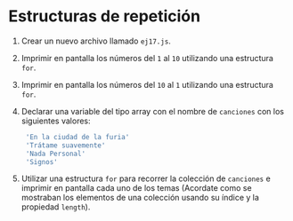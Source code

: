 # Estructuras de repetición

1. Crear un nuevo archivo llamado `ej17.js`.
2. Imprimir en pantalla los números del `1` al `10` utilizando una estructura `for`.
3. Imprimir en pantalla los números del `10` al `1` utilizando una estructura `for`.
4. Declarar una variable del tipo array con el nombre de `canciones` con los siguientes valores:

   ```bash
    'En la ciudad de la furia'
    'Trátame suavemente'
    'Nada Personal'
    'Signos'
   ```

5. Utilizar una estructura `for` para recorrer la colección de `canciones` e imprimir en pantalla cada uno de los temas \(Acordate como se mostraban los elementos de una colección usando su índice y la propiedad `length`\).

